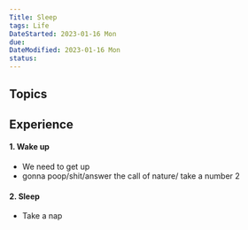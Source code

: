 ```yaml
---
Title: Sleep
tags: Life
DateStarted: 2023-01-16 Mon
due:
DateModified: 2023-01-16 Mon
status:
---
```


## Topics

## Experience

#### 1. Wake up

- We need to get up
- gonna poop/shit/answer the call of nature/ take a number 2

#### 2. Sleep

- Take a nap
